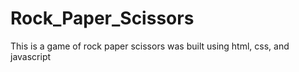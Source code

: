 # Rock_Paper_Scissors
This is a game of rock paper scissors was built using html, css, and javascript
